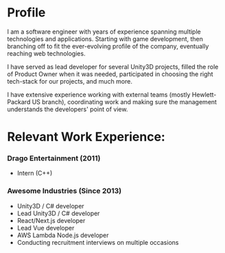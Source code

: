 # Profile
I am a software engineer with years of experience spanning multiple technologies and applications.
Starting with game development, then branching off to fit the ever-evolving profile of the company, eventually reaching web technologies.

I have served as lead developer for several Unity3D projects, filled the role of Product Owner when it was needed,
participated in choosing the right tech-stack for our projects, and much more.

I have extensive experience working with external teams (mostly Hewlett-Packard US branch),
coordinating work and making sure the management understands the developers' point of view.

# Relevant Work Experience:
### Drago Entertainment (2011)
- Intern (C++)

### Awesome Industries (Since 2013)
- Unity3D / C# developer
- Lead Unity3D / C# developer
- React/Next.js developer
- Lead Vue developer
- AWS Lambda Node.js developer
- Conducting recruitment interviews on multiple occasions